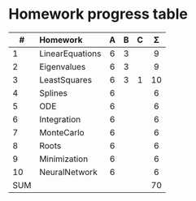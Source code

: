 
# Homework progress table

| #   | Homework        |  A  |  B  |  C  |  Σ  |
| --- | :-------------- | :-: | :-: | :-: | :-: |
| 1   | LinearEquations |  6  |  3  |     |  9  |
| 2   | Eigenvalues     |  6  |  3  |     |  9  |
| 3   | LeastSquares    |  6  |  3  |  1  |  10 |
| 4   | Splines         |  6  |     |     |  6  |
| 5   | ODE             |  6  |     |     |  6  |
| 6   | Integration     |  6  |     |     |  6  |
| 7   | MonteCarlo      |  6  |     |     |  6  |
| 8   | Roots           |  6  |     |     |  6  |
| 9   | Minimization    |  6  |     |     |  6  |
| 10  | NeuralNetwork   |  6  |     |     |  6  |
| SUM |                 |     |     |     | 70  |